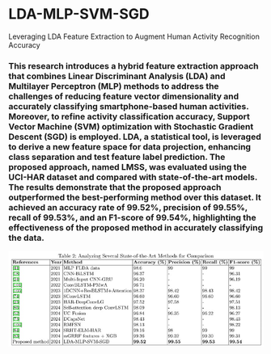 # LDA-MLP-SVM-SGD
Leveraging LDA Feature Extraction to Augment Human Activity Recognition Accuracy

### This research introduces a hybrid feature extraction approach that combines Linear Discriminant Analysis (LDA) and Multilayer Perceptron (MLP) methods to address the challenges of reducing feature vector dimensionality and accurately classifying smartphone-based human activities. Moreover, to refine activity classification accuracy, Support Vector Machine (SVM) optimization with Stochastic Gradient Descent (SGD) is employed. LDA, a statistical tool, is leveraged to derive a new feature space for data projection, enhancing class separation and test feature label prediction. The proposed approach, named LMSS, was evaluated using the UCI-HAR dataset and compared with state-of-the-art models. The results demonstrate that the proposed approach outperformed the best-performing method over this dataset. It achieved an accuracy rate of 99.52%, precision of 99.55%, recall of 99.53%, and an F1-score of 99.54%, highlighting the effectiveness of the proposed method in accurately classifying the data.

![](tabel.jpg)
